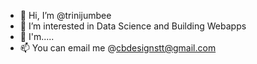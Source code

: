 - 👋 Hi, I’m @trinijumbee
- 👀 I’m interested in Data Science and Building Webapps 
- 🌱 I'm.....
- 📫 You can email me @cbdesignstt@gmail.com


